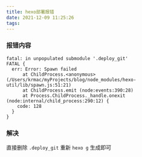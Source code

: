 ```yaml
---
title: hexo部署报错
date: 2021-12-09 11:25:26
tags:
---
```


### 报错内容

```shell
fatal: in unpopulated submodule '.deploy_git'
FATAL {
  err: Error: Spawn failed
      at ChildProcess.<anonymous> (/Users/krmac/myProjects/blog/node_modules/hexo-util/lib/spawn.js:51:21)
      at ChildProcess.emit (node:events:390:28)
      at Process.ChildProcess._handle.onexit (node:internal/child_process:290:12) {
    code: 128
  }
}
```

### 解决

直接删除 `.deploy_git`  重新 `hexo g` 生成即可

